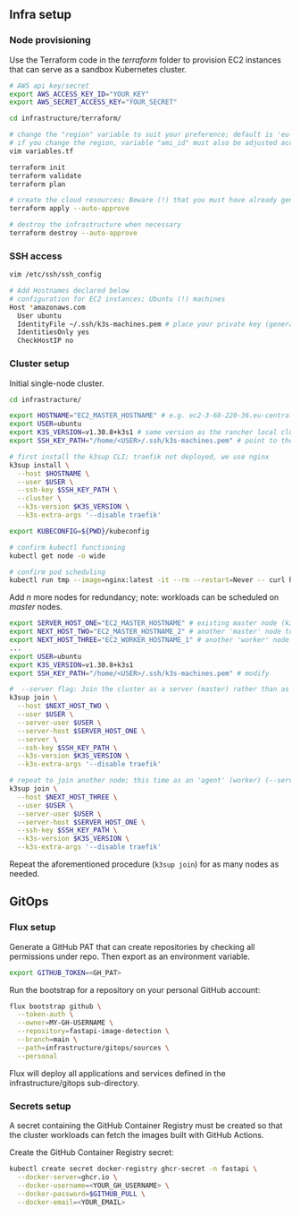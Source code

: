 ## Infra setup
### Node provisioning
Use the Terraform code in the *terraform* folder to provision EC2 instances that can serve as a sandbox Kubernetes cluster.
```bash
# AWS api key/secret
export AWS_ACCESS_KEY_ID="YOUR_KEY"
export AWS_SECRET_ACCESS_KEY="YOUR_SECRET"

cd infrastructure/terraform/

# change the "region" variable to suit your preference; default is 'eu-central-1'
# if you change the region, variable "ami_id" must also be adjusted according to your region
vim variables.tf 

terraform init
terraform validate
terraform plan

# create the cloud resources; Beware (!) that you must have already generated a Key pair 'k3s-machines' via the AWS console: EC2 > Networking > Key pairs
terraform apply --auto-approve

# destroy the infrastructure when necessary
terraform destroy --auto-approve
```

### SSH access
```bash
vim /etc/ssh/ssh_config

# Add Hostnames declared below
# configuration for EC2 instances; Ubuntu (!) machines
Host *amazonaws.com
  User ubuntu
  IdentityFile ~/.ssh/k3s-machines.pem # place your private key (generated via the AWS console) in the .ssh/ sub-directory
  IdentitiesOnly yes
  CheckHostIP no
```

### Cluster setup

Initial single-node cluster.
```bash
cd infrastracture/

export HOSTNAME="EC2_MASTER_HOSTNAME" # e.g. ec2-3-68-220-36.eu-central-1.compute.amazonaws.com
export USER=ubuntu
export K3S_VERSION=v1.30.8+k3s1 # same version as the rancher local cluster
export SSH_KEY_PATH="/home/<USER>/.ssh/k3s-machines.pem" # point to the ssh key location locally

# first install the k3sup CLI; traefik not deployed, we use nginx
k3sup install \
  --host $HOSTNAME \
  --user $USER \
  --ssh-key $SSH_KEY_PATH \
  --cluster \
  --k3s-version $K3S_VERSION \
  --k3s-extra-args '--disable traefik'

export KUBECONFIG=${PWD}/kubeconfig

# confirm kubectl functioning
kubectl get node -o wide

# confirm pod scheduling
kubectl run tmp --image=nginx:latest -it --rm --restart=Never -- curl https://go.dev
```

Add *n* more nodes for redundancy; note: workloads can be scheduled on *master* nodes.
```bash
export SERVER_HOST_ONE="EC2_MASTER_HOSTNAME" # existing master node (k3s 'server')
export NEXT_HOST_TWO="EC2_MASTER_HOSTNAME_2" # another 'master' node to be added
export NEXT_HOST_THREE="EC2_WORKER_HOSTNAME_1" # another 'worker' node to be added
...
export USER=ubuntu
export K3S_VERSION=v1.30.8+k3s1
export SSH_KEY_PATH="/home/<USER>/.ssh/k3s-machines.pem" # modify

#  --server flag: Join the cluster as a server (master) rather than as an agent (worker) for the embedded etcd mode; omit if joining a worker-only node
k3sup join \
  --host $NEXT_HOST_TWO \
  --user $USER \
  --server-user $USER \
  --server-host $SERVER_HOST_ONE \
  --server \
  --ssh-key $SSH_KEY_PATH \
  --k3s-version $K3S_VERSION \
  --k3s-extra-args '--disable traefik'

# repeat to join another node; this time as an 'agent' (worker) (--server flag omitted)
k3sup join \
  --host $NEXT_HOST_THREE \
  --user $USER \
  --server-user $USER \
  --server-host $SERVER_HOST_ONE \
  --ssh-key $SSH_KEY_PATH \
  --k3s-version $K3S_VERSION \
  --k3s-extra-args '--disable traefik'
```

Repeat the aforementioned procedure (`k3sup join`) for as many nodes as needed.

## GitOps
### Flux setup
Generate a GitHub PAT that can create repositories by checking all permissions under repo. Then export as an environment variable.

```bash
export GITHUB_TOKEN=<GH_PAT>
```

Run the bootstrap for a repository on your personal GitHub account:
```bash
flux bootstrap github \
  --token-auth \
  --owner=MY-GH-USERNAME \
  --repository=fastapi-image-detection \
  --branch=main \
  --path=infrastructure/gitops/sources \
  --personal

```
Flux will deploy all applications and services defined in the infrastructure/gitops sub-directory.

### Secrets setup
A secret containing the GitHub Container Registry must be created so that the cluster workloads can fetch the images built with GitHub Actions.

Create the GitHub Container Registry secret:
```bash
kubectl create secret docker-registry ghcr-secret -n fastapi \
  --docker-server=ghcr.io \
  --docker-username=<YOUR_GH_USERNAME> \
  --docker-password=$GITHUB_PULL \
  --docker-email=<YOUR_EMAIL>
```
